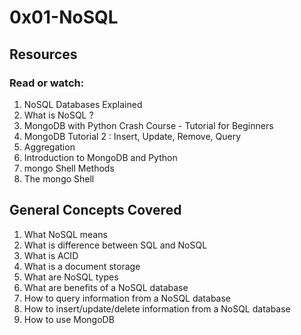 # 0x01-NoSQL
## Resources
### Read or watch:

1. NoSQL Databases Explained
2. What is NoSQL ?
3. MongoDB with Python Crash Course - Tutorial for Beginners
4. MongoDB Tutorial 2 : Insert, Update, Remove, Query
5. Aggregation
6. Introduction to MongoDB and Python
7. mongo Shell Methods
8. The mongo Shell

##  General Concepts Covered
1. What NoSQL means
2. What is difference between SQL and NoSQL
3. What is ACID
4. What is a document storage
5. What are NoSQL types
6. What are benefits of a NoSQL database
7. How to query information from a NoSQL database
8. How to insert/update/delete information from a NoSQL database
9. How to use MongoDB
